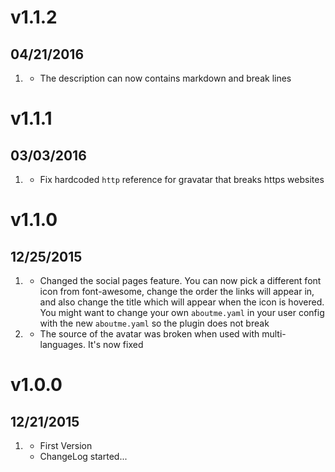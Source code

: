 # v1.1.2
## 04/21/2016

1. [](#improved)
    * The description can now contains markdown and break lines

# v1.1.1
## 03/03/2016

1. [](#bugfix)
    * Fix hardcoded `http` reference for gravatar that breaks https websites

# v1.1.0
## 12/25/2015

1. [](#improved)
    * Changed the social pages feature. You can now pick a different font icon from font-awesome, change the order the links will appear in, and also change the title which will appear when the icon is hovered. You might want to change your own `aboutme.yaml` in your user config with the new `aboutme.yaml` so the plugin does not break
2. [](#bugfix)
    * The source of the avatar was broken when used with multi-languages. It's now fixed

# v1.0.0
## 12/21/2015

1. [](#new)
    * First Version
    * ChangeLog started...
